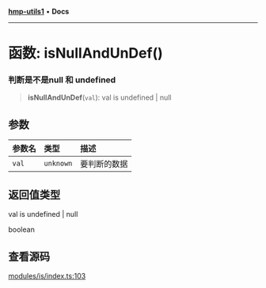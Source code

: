 [**hmp-utils1**](../README.md) • **Docs**

***

# 函数: isNullAndUnDef()

### 判断是不是null 和 undefined

> **isNullAndUnDef**(`val`): val is undefined \| null

## 参数

| 参数名 | 类型 | 描述 |
| :------ | :------ | :------ |
| `val` | `unknown` | 要判断的数据 |

## 返回值类型

val is undefined \| null

boolean

## 查看源码

[modules/is/index.ts:103](https://github.com/hmp1049127947/hmp-utils/blob/dee7627dd7f5e043cd0494e8f8fdc05ccdb65423/src/modules/is/index.ts#L103)

